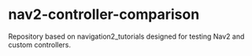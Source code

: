 # nav2-controller-comparison
Repository based on navigation2_tutorials designed for testing Nav2 and custom controllers.